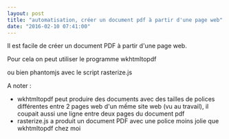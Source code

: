 ```yaml
---
layout: post
title: "automatisation, créer un document pdf à partir d'une page web"
date: "2016-02-10 07:41:00"
---
```

Il est facile de créer un document PDF à partir d'une page web.

Pour cela on peut utiliser le programme wkhtmltopdf

<script src="https://pastebin.com/embed_js/CdSghvxB"></script>

ou bien phantomjs avec le script rasterize.js

<script src="https://pastebin.com/embed_js/v7tfRHHG"></script>

A noter :


- wkhtmltopdf peut produire des documents avec des tailles de polices différentes entre 2 pages web d'un mếme site web (vu au travail), il coupait aussi une ligne entre deux pages du document pdf
- rasterize.js a produit un document PDF avec une police moins jolie que wkhtmltopdf chez moi 


<div style="height: 0; overflow: hidden;">wkhtmltopdf, phantomjs, rasterize.js, pdf</div>
